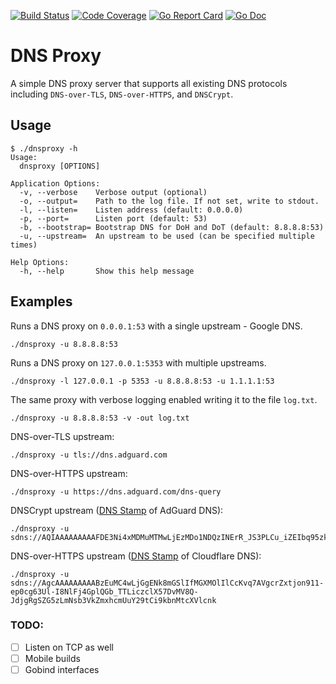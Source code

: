 [![Build Status](https://travis-ci.org/AdguardTeam/dnsproxy.svg?branch=master)](https://travis-ci.org/AdguardTeam/dnsproxy)
[![Code Coverage](https://img.shields.io/codecov/c/github/AdguardTeam/dnsproxy/master.svg)](https://codecov.io/github/AdguardTeam/dnsproxy?branch=master)
[![Go Report Card](https://goreportcard.com/badge/github.com/AdguardTeam/dnsproxy)](https://goreportcard.com/report/AdguardTeam/dnsproxy)
[![Go Doc](https://godoc.org/github.com/AdguardTeam/dnsproxy?status.svg)](https://godoc.org/github.com/AdguardTeam/dnsproxy)

# DNS Proxy

A simple DNS proxy server that supports all existing DNS protocols including `DNS-over-TLS`, `DNS-over-HTTPS`, and `DNSCrypt`.

## Usage

```
$ ./dnsproxy -h
Usage:
  dnsproxy [OPTIONS]

Application Options:
  -v, --verbose    Verbose output (optional)
  -o, --output=    Path to the log file. If not set, write to stdout.
  -l, --listen=    Listen address (default: 0.0.0.0)
  -p, --port=      Listen port (default: 53)
  -b, --bootstrap= Bootstrap DNS for DoH and DoT (default: 8.8.8.8:53)
  -u, --upstream=  An upstream to be used (can be specified multiple times)

Help Options:
  -h, --help       Show this help message
```

## Examples

Runs a DNS proxy on `0.0.0.1:53` with a single upstream - Google DNS.
```
./dnsproxy -u 8.8.8.8:53
```

Runs a DNS proxy on `127.0.0.1:5353` with multiple upstreams.
```
./dnsproxy -l 127.0.0.1 -p 5353 -u 8.8.8.8:53 -u 1.1.1.1:53
```

The same proxy with verbose logging enabled writing it to the file `log.txt`. 
```
./dnsproxy -u 8.8.8.8:53 -v -out log.txt
```

DNS-over-TLS upstream:
```
./dnsproxy -u tls://dns.adguard.com
```

DNS-over-HTTPS upstream:
```
./dnsproxy -u https://dns.adguard.com/dns-query
```

DNSCrypt upstream ([DNS Stamp](https://dnscrypt.info/stamps) of AdGuard DNS):
```
./dnsproxy -u sdns://AQIAAAAAAAAAFDE3Ni4xMDMuMTMwLjEzMDo1NDQzINErR_JS3PLCu_iZEIbq95zkSV2LFsigxDIuUso_OQhzIjIuZG5zY3J5cHQuZGVmYXVsdC5uczEuYWRndWFyZC5jb20
```

DNS-over-HTTPS upstream ([DNS Stamp](https://dnscrypt.info/stamps) of Cloudflare DNS):
```
./dnsproxy -u sdns://AgcAAAAAAAAABzEuMC4wLjGgENk8mGSlIfMGXMOlIlCcKvq7AVgcrZxtjon911-ep0cg63Ul-I8NlFj4GplQGb_TTLiczclX57DvMV8Q-JdjgRgSZG5zLmNsb3VkZmxhcmUuY29tCi9kbnMtcXVlcnk
```

### TODO:

* [ ] Listen on TCP as well
* [ ] Mobile builds
* [ ] Gobind interfaces